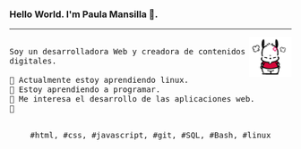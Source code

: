 ### Hello World. I'm Paula Mansilla 👋.
---
<p>
  <img src="./pochacco-gif-2.gif" align="right" width="15%"/>
  <samp>
    <br>Soy un desarrolladora Web y creadora de contenidos digitales.
    <br>
    <br>🔹 Actualmente estoy aprendiendo linux.
    <br>🔹 Estoy aprendiendo a programar.
    <br>🔹 Me interesa el desarrollo de las aplicaciones web.
    <br>🔹 
    </samp>
   <br>
  <br>
  <p align="center">
    <samp>
      #html, #css, #javascript, #git, #SQL, #Bash, #linux
     </samp>
    <br>
  </p>
  
</p>
